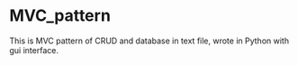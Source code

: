# MVC_pattern
This is MVC pattern of CRUD and database in text file, wrote in Python with gui interface.
